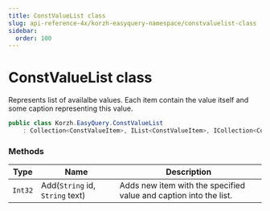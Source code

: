 ```yaml
---
title: ConstValueList class
slug: api-reference-4x/korzh-easyquery-namespace/constvaluelist-class
sidebar:
  order: 100
---
```

# ConstValueList class

Represents list of availalbe values.  Each item contain the value itself and some caption representing this value.
```csharp
public class Korzh.EasyQuery.ConstValueList
    : Collection<ConstValueItem>, IList<ConstValueItem>, ICollection<ConstValueItem>, IEnumerable<ConstValueItem>, IEnumerable, IList, ICollection, IReadOnlyList<ConstValueItem>, IReadOnlyCollection<ConstValueItem>

```

### Methods

| Type | Name | Description | 
| --- | --- | --- | 
| `Int32` | Add(`String` id, `String` text) | Adds new item with the specified value and caption into the list. |
